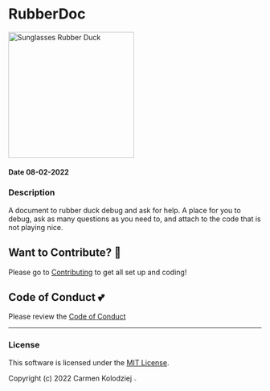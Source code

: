 # RubberDoc

<img src="https://images.unsplash.com/photo-1632877943287-64636ca57b7e?ixlib=rb-1.2.1&ixid=MnwxMjA3fDB8MHxwaG90by1wYWdlfHx8fGVufDB8fHx8&auto=format&fit=crop&w=687&q=80" Alt="Sunglasses Rubber Duck" width="250px">

#### Date 08-02-2022

### Description

A document to rubber duck debug and ask for help. A place for you to debug, ask as many questions as you need to, and attach to the code that is not playing nice.

## Want to Contribute? 🙌

Please go to [Contributing](CONTRIBUTING.md) to get all set up and coding!

## Code of Conduct 💕

Please review the [Code of Conduct](CODE_OF_CONDUCT.md)

<hr/>

### License

This software is licensed under the [MIT License](https://choosealicense.com/licenses/mit/).

Copyright (c) 2022 Carmen Kolodziej <img src="https://encrypted-tbn0.gstatic.com/images?q=tbn:ANd9GcR8Q_3EVY7j95tTyemJwWxMR7jwvUK7gPe0_w&usqp=CAU" width="2%" height="auto">
